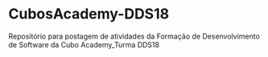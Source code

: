 # CubosAcademy-DDS18
Repositório para postagem de atividades da Formação de Desenvolvimento de Software da Cubo Academy_Turma DDS18
